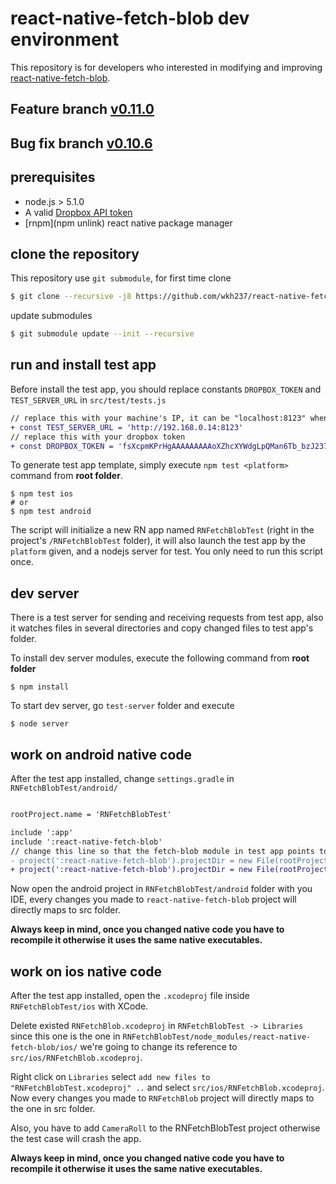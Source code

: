 # react-native-fetch-blob dev environment

This repository is for developers who interested in modifying and improving [react-native-fetch-blob](https://github.com/wkh237/react-native-fetch-blob).

## Feature branch [v0.11.0](https://github.com/wkh237/react-native-fetch-blob/tree/0.11.0)
## Bug fix branch [v0.10.6](https://github.com/wkh237/react-native-fetch-blob/tree/0.10.6)

## prerequisites
- node.js > 5.1.0
- A valid [Dropbox API token](https://www.dropbox.com/developers)
- [rnpm](npm unlink) react native package manager

## clone the repository

This repository use `git submodule`, for first time clone

```sh
$ git clone --recursive -j8 https://github.com/wkh237/react-native-fetch-blob-dev.git
```

update submodules 

```sh
$ git submodule update --init --recursive
```

## run and install test app

Before install the test app, you should replace constants `DROPBOX_TOKEN` and `TEST_SERVER_URL` in `src/test/tests.js`

```diff
// replace this with your machine's IP, it can be "localhost:8123" when using simulator
+ const TEST_SERVER_URL = 'http://192.168.0.14:8123'                                                                                     
// replace this with your dropbox token
+ const DROPBOX_TOKEN = 'fsXcpmKPrHgAAAAAAAAAoXZhcXYWdgLpQMan6Tb_bzJ237DXhgQSev12hA-gUXt4'                                          
```

To generate test app template, simply execute `npm test <platform>` command from **root folder**.

```shell
$ npm test ios
# or
$ npm test android
```

The script will initialize a new RN app named `RNFetchBlobTest` (right in the project's `/RNFetchBlobTest` folder), it will also launch the test app by the `platform` given, and a nodejs server for test. You only need to run this script once.

## dev server

There is a test server for sending and receiving requests from test app, also it watches files in several directories and copy changed files to test app's folder. 

To install dev server modules, execute the following command from **root folder**

```shell
$ npm install 
```

To start dev server, go `test-server` folder and execute

```shell
$ node server
```

## work on android native code

After the test app installed, change `settings.gradle` in `RNFetchBlobTest/android/` 

```diff

rootProject.name = 'RNFetchBlobTest'

include ':app'
include ':react-native-fetch-blob'
// change this line so that the fetch-blob module in test app points to android project in src folder
- project(':react-native-fetch-blob').projectDir = new File(rootProject.projectDir, '../node_modules/react-native-fetch-blob/android')                         
+ project(':react-native-fetch-blob').projectDir = new File(rootProject.projectDir, '../../src/android')                         

```

Now open the android project in `RNFetchBlobTest/android` folder with you IDE, every changes you made to `react-native-fetch-blob` project will directly maps to src folder.

**Always keep in mind, once you changed native code you have to recompile it otherwise it uses the same native executables.**

## work on ios native code

After the test app installed, open the `.xcodeproj` file inside `RNFetchBlobTest/ios` with XCode.

Delete existed `RNFetchBlob.xcodeproj` in `RNFetchBlobTest -> Libraries` since this one is the one in `RNFetchBlobTest/node_modules/react-native-fetch-blob/ios/` we're going to change its reference to `src/ios/RNFetchBlob.xcodeproj`.

Right click on `Libraries` select `add new files to "RNFetchBlobTest.xcodeproj" ..` and select `src/ios/RNFetchBlob.xcodeproj`. Now every changes you made to `RNFetchBlob` project will directly maps to the one in src folder.

Also, you have to add `CameraRoll` to the RNFetchBlobTest project otherwise the test case will crash the app.

**Always keep in mind, once you changed native code you have to recompile it otherwise it uses the same native executables.**
